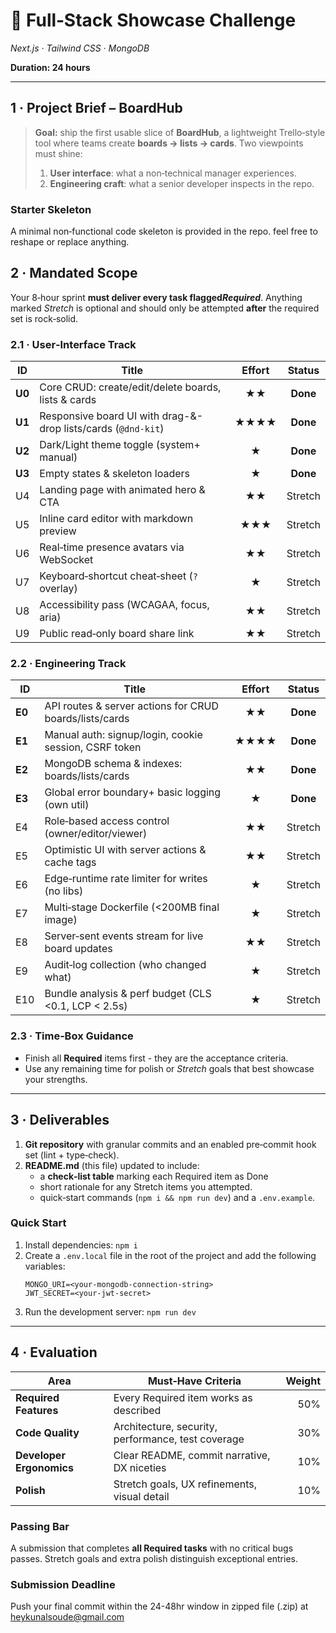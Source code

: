 # 🚀 Full‑Stack Showcase Challenge

_Next.js · Tailwind CSS · MongoDB_

**Duration: 24 hours**

---

## 1 · Project Brief – **BoardHub**

> **Goal:** ship the first usable slice of **BoardHub**, a lightweight Trello‑style tool where teams create **boards →
> lists → cards**.
> Two viewpoints must shine:
>
> 1. **User interface**: what a non‑technical manager experiences.
> 2. **Engineering craft**: what a senior developer inspects in the repo.

### Starter Skeleton

A minimal non‑functional code skeleton is provided in the repo. feel free to reshape or replace anything.

## 2 · Mandated Scope

Your 8‑hour sprint **must deliver every task flagged*Required***.
Anything marked _Stretch_ is optional and should only be attempted **after** the required set is rock‑solid.

### 2.1 · User‑Interface Track

| ID     | Title                                                         | Effort |  Status  |
| ------ | ------------------------------------------------------------- | :----: | :------: |
| **U0** | Core CRUD: create/edit/delete boards, lists & cards           |   ★★   | **Done** |
| **U1** | Responsive board UI with drag-&-drop lists/cards (`@dnd-kit`) |  ★★★★  | **Done** |
| **U2** | Dark/Light theme toggle (system+ manual)                      |   ★    | **Done** |
| **U3** | Empty states & skeleton loaders                               |   ★    | **Done** |
| U4     | Landing page with animated hero & CTA                         |   ★★   | Stretch  |
| U5     | Inline card editor with markdown preview                      |  ★★★   | Stretch  |
| U6     | Real‑time presence avatars via WebSocket                      |   ★★   | Stretch  |
| U7     | Keyboard‑shortcut cheat‑sheet (`?` overlay)                   |   ★    | Stretch  |
| U8     | Accessibility pass (WCAGAA, focus, aria)                      |   ★★   | Stretch  |
| U9     | Public read‑only board share link                             |   ★★   | Stretch  |

### 2.2 · Engineering Track

| ID     | Title                                                   | Effort |  Status  |
| ------ | ------------------------------------------------------- | :----: | :------: |
| **E0** | API routes & server actions for CRUD boards/lists/cards |   ★★   | **Done** |
| **E1** | Manual auth: signup/login, cookie session, CSRF token   |  ★★★★  | **Done** |
| **E2** | MongoDB schema & indexes: boards/lists/cards            |   ★★   | **Done** |
| **E3** | Global error boundary+ basic logging (own util)         |   ★    | **Done** |
| E4     | Role‑based access control (owner/editor/viewer)         |   ★★   | Stretch  |
| E5     | Optimistic UI with server actions & cache tags          |   ★★   | Stretch  |
| E6     | Edge‑runtime rate limiter for writes (no libs)          |   ★    | Stretch  |
| E7     | Multi‑stage Dockerfile (<200MB final image)             |   ★    | Stretch  |
| E8     | Server‑sent events stream for live board updates        |   ★★   | Stretch  |
| E9     | Audit‑log collection (who changed what)                 |   ★    | Stretch  |
| E10    | Bundle analysis & perf budget (CLS <0.1, LCP < 2.5s)    |   ★    | Stretch  |

### 2.3 · Time‑Box Guidance

- Finish all **Required** items first - they are the acceptance criteria.
- Use any remaining time for polish or _Stretch_ goals that best showcase your strengths.

---

## 3 · Deliverables

1. **Git repository** with granular commits and an enabled pre‑commit hook set (lint + type‑check).
2. **README.md** (this file) updated to include:
   - a **check‑list table** marking each Required item as Done
   - short rationale for any Stretch items you attempted.
   - quick‑start commands (`npm i && npm run dev`) and a `.env.example`.

### Quick Start

1.  Install dependencies: `npm i`
2.  Create a `.env.local` file in the root of the project and add the following variables:
    ```
    MONGO_URI=<your-mongodb-connection-string>
    JWT_SECRET=<your-jwt-secret>
    ```
3.  Run the development server: `npm run dev`

---

## 4 · Evaluation

| Area                     | Must‑Have Criteria                                 | Weight |
| ------------------------ | -------------------------------------------------- | -----: |
| **Required Features**    | Every Required item works as described             |    50% |
| **Code Quality**         | Architecture, security, performance, test coverage |    30% |
| **Developer Ergonomics** | Clear README, commit narrative, DX niceties        |    10% |
| **Polish**               | Stretch goals, UX refinements, visual detail       |    10% |

### Passing Bar

A submission that completes **all Required tasks** with no critical bugs passes. Stretch goals and extra polish
distinguish exceptional entries.

### Submission Deadline

Push your final commit within the 24-48hr window in zipped file (.zip) at heykunalsoude@gmail.com
